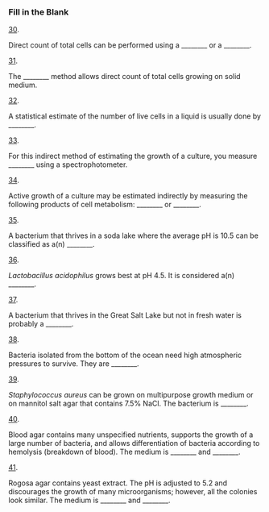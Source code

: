 ### Fill in the Blank

[30](https://openstax.org/books/microbiology/pages/chapter-9#fs-id1172101780005-solution). 

Direct count of total cells can be performed using a \_\_\_\_\_\_\_\_ or a \_\_\_\_\_\_\_\_.

[31](https://openstax.org/books/microbiology/pages/chapter-9#fs-id1172101919740-solution). 

The \_\_\_\_\_\_\_\_ method allows direct count of total cells growing on solid medium.

[32](https://openstax.org/books/microbiology/pages/chapter-9#fs-id1172101905629-solution). 

A statistical estimate of the number of live cells in a liquid is usually done by \_\_\_\_\_\_\_\_.

[33](https://openstax.org/books/microbiology/pages/chapter-9#fs-id1172101949020-solution). 

For this indirect method of estimating the growth of a culture, you measure \_\_\_\_\_\_\_\_ using a spectrophotometer.

[34](https://openstax.org/books/microbiology/pages/chapter-9#fs-id1172102145471-solution). 

Active growth of a culture may be estimated indirectly by measuring the following products of cell metabolism: \_\_\_\_\_\_\_\_ or \_\_\_\_\_\_\_\_.

[35](https://openstax.org/books/microbiology/pages/chapter-9#fs-id1172101732816-solution). 

A bacterium that thrives in a soda lake where the average pH is 10.5 can be classified as a(n) \_\_\_\_\_\_\_\_.

[36](https://openstax.org/books/microbiology/pages/chapter-9#fs-id1172102115804-solution). 

*Lactobacillus acidophilus* grows best at pH 4.5. It is considered a(n) \_\_\_\_\_\_\_\_.

[37](https://openstax.org/books/microbiology/pages/chapter-9#fs-id1172100883202-solution). 

A bacterium that thrives in the Great Salt Lake but not in fresh water is probably a \_\_\_\_\_\_\_\_.

[38](https://openstax.org/books/microbiology/pages/chapter-9#fs-id1172098319354-solution). 

Bacteria isolated from the bottom of the ocean need high atmospheric pressures to survive. They are \_\_\_\_\_\_\_\_.

[39](https://openstax.org/books/microbiology/pages/chapter-9#fs-id1172100625275-solution). 

*Staphylococcus aureus* can be grown on multipurpose growth medium or on mannitol salt agar that contains 7.5% NaCl. The bacterium is \_\_\_\_\_\_\_\_.

[40](https://openstax.org/books/microbiology/pages/chapter-9#fs-id1172102050321-solution). 

Blood agar contains many unspecified nutrients, supports the growth of a large number of bacteria, and allows differentiation of bacteria according to hemolysis (breakdown of blood). The medium is \_\_\_\_\_\_\_\_ and \_\_\_\_\_\_\_\_.

[41](https://openstax.org/books/microbiology/pages/chapter-9#fs-id1172101889254-solution). 

Rogosa agar contains yeast extract. The pH is adjusted to 5.2 and discourages the growth of many microorganisms; however, all the colonies look similar. The medium is \_\_\_\_\_\_\_\_ and \_\_\_\_\_\_\_\_.
